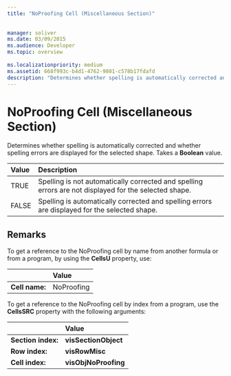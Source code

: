 ```yaml
---
title: "NoProofing Cell (Miscellaneous Section)"
 
 
manager: soliver
ms.date: 03/09/2015
ms.audience: Developer
ms.topic: overview
 
ms.localizationpriority: medium
ms.assetid: 668f993c-b4d1-4762-9801-c578b17fdafd
description: "Determines whether spelling is automatically corrected and whether spelling errors are displayed for the selected shape. Takes a Boolean value."
---
```


# NoProofing Cell (Miscellaneous Section)

Determines whether spelling is automatically corrected and whether spelling errors are displayed for the selected shape. Takes a **Boolean** value. 
  
|**Value**|**Description**|
|:-----|:-----|
|TRUE  <br/> |Spelling is not automatically corrected and spelling errors are not displayed for the selected shape. |
|FALSE  <br/> |Spelling is automatically corrected and spelling errors are displayed for the selected shape. |
   
## Remarks

To get a reference to the NoProofing cell by name from another formula or from a program, by using the **CellsU** property, use: 
  
||Value |
|:-----|:-----|
|**Cell name:**  <br/> |NoProofing  <br/> |
   
To get a reference to the NoProofing cell by index from a program, use the **CellsSRC** property with the following arguments: 
  
||Value |
|:-----|:-----|
|**Section index:**  <br/> |**visSectionObject** <br/> |
|**Row index:**  <br/> |**visRowMisc** <br/> |
|**Cell index:**  <br/> |**visObjNoProofing** <br/> |
   

